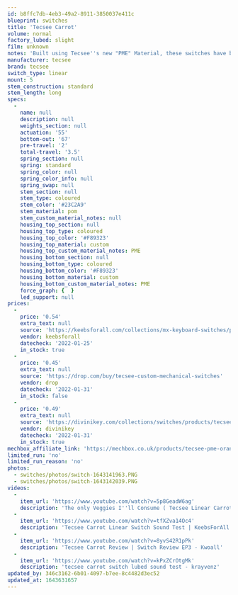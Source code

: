 ```yaml
---
id: b8ffc7db-4eb3-49a2-8911-3850037e411c
blueprint: switches
title: 'Tecsee Carrot'
volume: normal
factory_lubed: slight
film: unknown
notes: 'Built using Tecsee''s new "PME" Material, these switches have beautiful colors. They come with a long pole stem longer then the NK Creams, and the switch itself is cheaper. These are also "Self-Lubricating" like the NK Creams.'
manufacturer: tecsee
brand: tecsee
switch_type: linear
mount: 5
stem_construction: standard
stem_length: long
specs:
  -
    name: null
    description: null
    weights_section: null
    actuation: '55'
    bottom-out: '67'
    pre-travel: '2'
    total-travel: '3.5'
    spring_section: null
    spring: standard
    spring_color: null
    spring_color_info: null
    spring_swap: null
    stem_section: null
    stem_type: coloured
    stem_color: '#23C2A9'
    stem_material: pom
    stem_custom_material_notes: null
    housing_top_section: null
    housing_top_type: coloured
    housing_top_color: '#F89323'
    housing_top_material: custom
    housing_top_custom_material_notes: PME
    housing_bottom_section: null
    housing_bottom_type: coloured
    housing_bottom_color: '#F89323'
    housing_bottom_material: custom
    housing_bottom_custom_material_notes: PME
    force_graph: {  }
    led_support: null
prices:
  -
    price: '0.54'
    extra_text: null
    source: 'https://keebsforall.com/collections/mx-keyboard-switches/products/tecsee-carrot-linear-switches'
    vendor: keebsforall
    datecheck: '2022-01-25'
    in_stock: true
  -
    price: '0.45'
    extra_text: null
    source: 'https://drop.com/buy/tecsee-custom-mechanical-switches'
    vendor: drop
    datecheck: '2022-01-31'
    in_stock: false
  -
    price: '0.49'
    extra_text: null
    source: 'https://divinikey.com/collections/switches/products/tecsee-carrot-linear-switches'
    vendor: divinikey
    datecheck: '2022-01-31'
    in_stock: true
mechbox_affiliate_link: 'https://mechbox.co.uk/products/tecsee-pme-orange-linear-switch?variant=40016508387490'
limited_run: 'no'
limited_run_reason: 'no'
photos:
  - switches/photos/switch-1643141963.PNG
  - switches/photos/switch-1643142039.PNG
videos:
  -
    item_url: 'https://www.youtube.com/watch?v=5p8GeadW6ag'
    description: 'The only Veggies I''ll Consume ( Tecsee Linear Carrots ) - AFIQ'
  -
    item_url: 'https://www.youtube.com/watch?v=tfXZva14Oc4'
    description: 'Tecsee Carrot Linear Switch Sound Test | KeebsForAll - KeebsForAll'
  -
    item_url: 'https://www.youtube.com/watch?v=8yvS42R1pPk'
    description: 'Tecsee Carrot Review | Switch Review EP3 - Kwoall'
  -
    item_url: 'https://www.youtube.com/watch?v=kPxZCrOtgMk'
    description: 'tecsee carrot switch lubed sound test - krayvenz'
updated_by: 346c3162-6b01-4097-b7ee-8c4482d3ec52
updated_at: 1643631657
---
```

